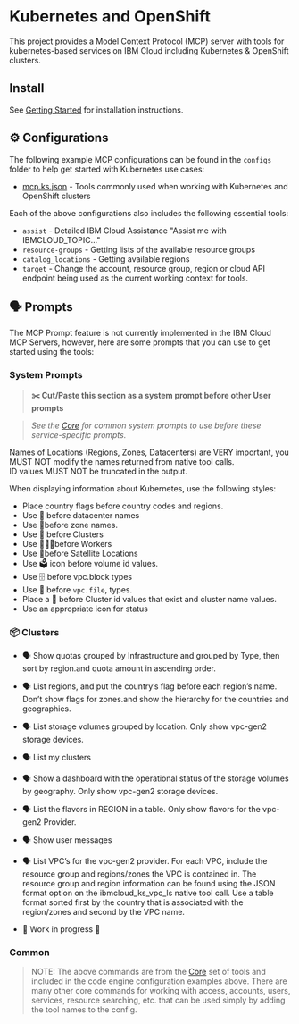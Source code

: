 # Kubernetes and OpenShift

This project provides a Model Context Protocol (MCP) server with tools for kubernetes-based services on IBM Cloud including Kubernetes & OpenShift clusters.

## Install

See [Getting Started](https://ibm-cloud.github.io/mcp/overview/) for installation instructions.

## ⚙️ Configurations

The following example MCP configurations can be found in the `configs` folder to help get started with Kubernetes use cases:

- [mcp.ks.json](https://github.com/IBM-Cloud/ibmcloud-mcp-server/blob/main/src/kubernetes/configs/mcp.ks.json) - Tools commonly used when working with Kubernetes and OpenShift clusters

Each of the above configurations also includes the following essential tools:

- `assist` - Detailed IBM Cloud Assistance "Assist me with IBMCLOUD_TOPIC..."
- `resource-groups` - Getting lists of the available resource groups
- `catalog_locations` - Getting available regions
- `target` - Change the account, resource group, region or cloud API endpoint being used as the current working context for tools.

## 🗣️ Prompts

The MCP Prompt feature is not currently implemented in the IBM Cloud MCP Servers, however, here are some prompts that you can 
use to get started using the tools:

### System Prompts

> **✂️ Cut/Paste this section as a system prompt before other User prompts**

> _See the [Core](https://github.com/IBM-Cloud/ibmcloud-mcp-server/blob/main/src/core/README.md) for common system prompts to use before these service-specific prompts._

Names of Locations (Regions, Zones, Datacenters) are VERY important, you MUST NOT modify the names returned from native tool calls.  
ID values MUST NOT be truncated in the output.  

When displaying information about Kubernetes, use the following styles:

- Place country flags before country codes and regions.  
- Use 🏢 before datacenter names
- Use 📍before zone names.
- Use 💠 before Clusters
- Use 👷🏻‍♂️before Workers
- Use 📡before Satellite Locations
- Use 🗳️ icon before volume id values. 
- Use 🗄️ before vpc.block types
- Use 📁 before `vpc.file`, types. 
- Place a 💠 before Cluster id values that exist and cluster name values. 
- Use an appropriate icon for status

### 📦 Clusters

- 🗣️ Show quotas grouped by Infrastructure and grouped by Type, then sort by region.and quota amount in ascending order.  
- 🗣️ List regions, and put the country’s flag before each region’s name. Don’t show flags for zones.and show the hierarchy for the countries and geographies.
- 🗣️ List storage volumes grouped by location. Only show vpc-gen2 storage devices.
- 🗣️ List my clusters
- 🗣️ Show a dashboard with the operational status of the storage volumes by geography.  Only show vpc-gen2 storage devices.
- 🗣️ List the flavors in REGION in a table. Only show flavors for the vpc-gen2 Provider.
- 🗣️ Show user messages
- 🗣️ List VPC’s for the vpc-gen2 provider. For each VPC, include the resource group and regions/zones the VPC is contained in. The resource group and region information can be found using the JSON format option on the ibmcloud_ks_vpc_ls native tool call.  Use a table format sorted first by the country that is associated with the region/zones and second by the VPC name. 

- 🚧 Work in progress 🚧

### Common

> NOTE: The above commands are from the [Core](https://github.com/IBM-Cloud/ibmcloud-mcp-server/blob/main/src/core/README.md) set of tools and included in the code engine configuration examples above.  There are many other core commands for working with access, accounts, users, services, resource searching, etc. that can be used simply by adding the tool names to the config.

